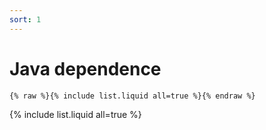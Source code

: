 ```yaml
---
sort: 1
---
```


# Java dependence

```
{% raw %}{% include list.liquid all=true %}{% endraw %}
```

{% include list.liquid all=true %}
